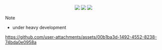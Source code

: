 <div align="center"> 

![](https://img.shields.io/github/last-commit/whoslucifer/ags-purr?&style=for-the-badge&color=FFB1C8&logoColor=D9E0EE&labelColor=292324)
![](https://img.shields.io/github/stars/whoslucifer/ags-purr?style=for-the-badge&logo=andela&color=FFB686&logoColor=D9E0EE&labelColor=292324)
[![](https://img.shields.io/github/repo-size/whoslucifer/ags-purr?color=CAC992&label=SIZE&logo=googledrive&style=for-the-badge&logoColor=D9E0EE&labelColor=292324)](https://github.com/whoslucifer/ags-purr)
</a>

</div>

> [!NOTE]
> - under heavy development

https://github.com/user-attachments/assets/00b1ba3d-1492-4552-8238-74bda0e0958a




